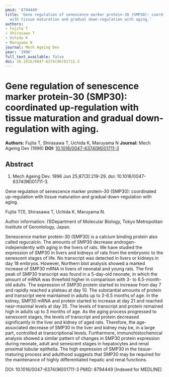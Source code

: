 ```yaml
---
pmid: '8794449'
title: 'Gene regulation of senescence marker protein-30 (SMP30): coordinated up-regulation
  with tissue maturation and gradual down-regulation with aging.'
authors:
- Fujita T
- Shirasawa T
- Uchida K
- Maruyama N
journal: Mech Ageing Dev
year: '1996'
full_text_available: false
doi: 10.1016/0047-6374(96)01711-3
---
```


# Gene regulation of senescence marker protein-30 (SMP30): coordinated up-regulation with tissue maturation and gradual down-regulation with aging.
**Authors:** Fujita T, Shirasawa T, Uchida K, Maruyama N
**Journal:** Mech Ageing Dev (1996)
**DOI:** [10.1016/0047-6374(96)01711-3](https://doi.org/10.1016/0047-6374(96)01711-3)

## Abstract

1. Mech Ageing Dev. 1996 Jun 25;87(3):219-29. doi: 10.1016/0047-6374(96)01711-3.

Gene regulation of senescence marker protein-30 (SMP30): coordinated 
up-regulation with tissue maturation and gradual down-regulation with aging.

Fujita T(1), Shirasawa T, Uchida K, Maruyama N.

Author information:
(1)Department of Molecular Biology, Tokyo Metropolitan Institute of Gerontology, 
Japan.

Senescence marker protein-30 (SMP30) is a calcium binding protein also called 
regucalcin. The amounts of SMP30 decrease androgen-independently with aging in 
the livers of rats. We have studied the expression of SMP30 in livers and 
kidneys of rats from the embryonic to the senescent stages of life. No 
transcript was detected in livers or kidneys in day 18 embryos. However, 
Northern blot analysis showed a marked increase of SMP30 mRNA in livers of 
neonatal and young rats. The first peak of SMP30 transcript was found in a 
5-day-old neonate, in which the amount of mRNA was threefold higher in 
comparison with 3- to 6.5-month-old adults. The expression of SMP30 protein 
started to increase from day 7 and rapidly reached a plateau at day 10. The 
substantial amounts of protein and transcript were maintained in adults up to 
3-6.5 months of age. In the kidney, SMP30 mRNA and protein started to increase 
at day 21 and reached near-maximal levels at day 35. The levels of transcript 
and protein remained high in adults up to 3 months of age. As the aging process 
progressed to senescent stages, the levels of transcript and protein decreased 
significantly in the liver and kidney of aged rats. Therefore, the 
age-associated decrease of SMP30 in the liver and kidney may be, in a large 
part, controlled at transcriptional levels. Furthermore, immunohistochemical 
analysis showed a similar pattern of changes in SMP30 protein expression during 
neonate, adult and senescent stages in hepatocytes and renal proximal tubular 
epithelia. The high expression of SMP30 in the tissue-maturing process and 
adulthood suggests that SMP30 may be required for the maintenance of highly 
differentiated hepatic and renal functions.

DOI: 10.1016/0047-6374(96)01711-3
PMID: 8794449 [Indexed for MEDLINE]
